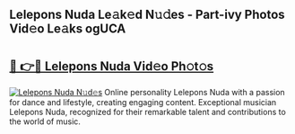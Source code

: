 ## Lelepons Nuda Le𝚊k𝚎d N𝚞𝚍es - Part-ivy Photos Vid𝚎o Le𝚊ks ogUCA

# <h2><a href="http://fberal.evod.top/?m=Lelepons+Nuda">🔗 👉🔴 Lelepons Nuda Vid𝚎o Ph𝚘t𝚘s</a></h2>

[![Lelepons Nuda N𝚞d𝚎s](https://i.imgur.com/8V9OHl7.gif)](http://fberal.evod.top/?m=Lelepons+Nuda)
Online personality Lelepons Nuda with a passion for dance and lifestyle, creating engaging content. Exceptional musician Lelepons Nuda, recognized for their remarkable talent and contributions to the world of music. 
